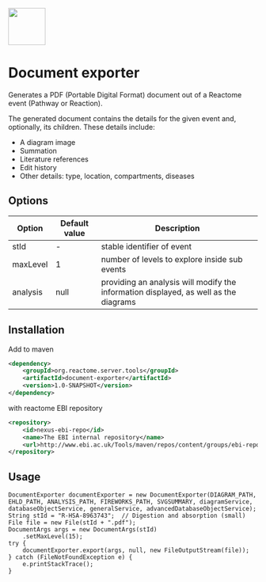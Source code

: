 [<img src=https://user-images.githubusercontent.com/6883670/31999264-976dfb86-b98a-11e7-9432-0316345a72ea.png height=75 />](https://reactome.org)

# Document exporter
Generates a PDF (Portable Digital Format) document out of a Reactome event (Pathway or Reaction).

The generated document contains the details for the given event and, optionally, its children. These details include:
 - A diagram image
 - Summation
 - Literature references
 - Edit history
 - Other details: type, location, compartments, diseases
 
## Options
Option | Default value | Description
---|---|---
stId | - | stable identifier of event
maxLevel | 1 | number of levels to explore inside sub events
analysis | null | providing an analysis will modify the information displayed, as well as the diagrams

## Installation
Add to maven
```xml
<dependency>
    <groupId>org.reactome.server.tools</groupId>
    <artifactId>document-exporter</artifactId>
    <version>1.0-SNAPSHOT</version>
</dependency>

```
with reactome EBI repository
```xml
<repository>
    <id>nexus-ebi-repo</id>
    <name>The EBI internal repository</name>
    <url>http://www.ebi.ac.uk/Tools/maven/repos/content/groups/ebi-repo/</url>
</repository>
```

## Usage
```
DocumentExporter documentExporter = new DocumentExporter(DIAGRAM_PATH, EHLD_PATH, ANALYSIS_PATH, FIREWORKS_PATH, SVGSUMMARY, diagramService, databaseObjectService, generalService, advancedDatabaseObjectService);
String stId = "R-HSA-8963743";  // Digestion and absorption (small)
File file = new File(stId + ".pdf");
DocumentArgs args = new DocumentArgs(stId)
    .setMaxLevel(15);
try {
    documentExporter.export(args, null, new FileOutputStream(file));
} catch (FileNotFoundException e) {
    e.printStackTrace();
}
```
